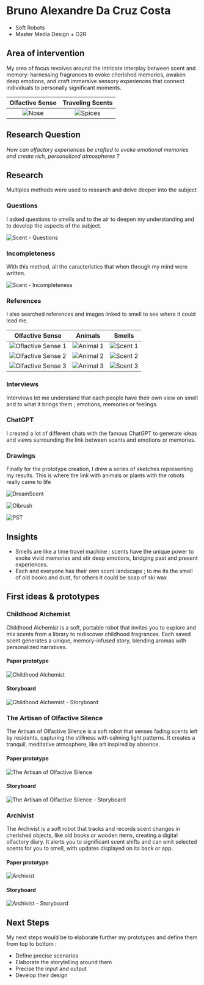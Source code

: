 # Bruno Alexandre Da Cruz Costa

- Soft Robots
- Master Media Design + O2R

## Area of intervention

My area of focus revolves around the intricate interplay between scent and memory: harnessing fragrances to evoke cherished memories, awaken deep emotions, and craft immersive sensory experiences that connect individuals to personally significant moments.

Olfactive Sense           | Traveling Scents
:-------------------------:|:-------------------------:
![Nose](https://github.com/Psemata/softrobotics/blob/main/images/2024-10-18/nose-4.png)  |  ![Spices](https://github.com/Psemata/softrobotics/blob/main/images/2024-10-16/cooking-13.jpg)

## Research Question

_How can olfactory experiences be crafted to evoke emotional memories and create rich, personalized atmospheres ?_

## Research

Multiples methods were used to research and delve deeper into the subject

### Questions

I asked questions to smells and to the air to deepen my understanding and to develop the aspects of the subject.

![Scent - Questions](https://github.com/Psemata/softrobotics/blob/main/images/2024-11-06/smell-questions.png)

### Incompleteness

With this method, all the caracteristics that when through my mind were written.

![Scent - Incompleteness](https://github.com/Psemata/softrobotics/blob/main/images/2024-11-06/smell-incompleteness.png)

### References

I also searched references and images linked to smell to see where it could lead me.

Olfactive Sense           | Animals | Smells
:-------------------------:|:-------------------------:|:-------------------------:
![Oflactive Sense 1](https://github.com/Psemata/softrobotics/blob/main/images/2024-10-18/anatomy-2.png) | ![Animal 1](https://github.com/Psemata/softrobotics/blob/main/images/2024-10-18/animal-3.png) | ![Scent 1](https://github.com/Psemata/softrobotics/blob/main/images/2024-10-18/scent-8.png)
![Olfactive Sense 2](https://github.com/Psemata/softrobotics/blob/main/images/2024-10-18/nose-2.png) | ![Animal 2](https://github.com/Psemata/softrobotics/blob/main/images/2024-10-18/animal-4.png) | ![Scent 2](https://github.com/Psemata/softrobotics/blob/main/images/2024-10-18/scent-10.png)
![Olfactive Sense 3](https://github.com/Psemata/softrobotics/blob/main/images/2024-10-18/scent-12.png) | ![Animal 3](https://github.com/Psemata/softrobotics/blob/main/images/2024-10-18/animal-1.png) | ![Scent 3](https://github.com/Psemata/softrobotics/blob/main/images/2024-10-18/air-flow-2.png)

### Interviews

Interviews let me understand that each people have their own view on smell and to what it brings them ; emotions, memories or feelings.

### ChatGPT

I created a lot of different chats with the famous ChatGPT to generate ideas and views surrounding the link between scents and emotions or memories.

### Drawings

Finally for the prototype creation, I drew a series of sketches representing my results. This is where the link with animals or plants with the robots really came to life

![DreamScent](https://github.com/Psemata/softrobotics/blob/main/images/2024-10-25/DreamScent.jpg)

![Olbrush](https://github.com/Psemata/softrobotics/blob/main/images/2024-10-25/Olbrush.jpg)

![PST](https://github.com/Psemata/softrobotics/blob/main/images/2024-10-25/PST.jpg)

## Insights

- Smells are like a time travel machine ; scents have the unique power to evoke vivid memories and stir deep emotions, bridging past and present experiences.
- Each and everyone has their own scent landscape ; to me its the smell of old books and dust, for others it could be soap of ski wax

## First ideas & prototypes

### Childhood Alchemist

Childhood Alchemist is a soft, portable robot that invites you to explore and mix scents from a library to rediscover childhood fragrances. Each saved scent generates a unique, memory-infused story, blending aromas with personalized narratives.

#### Paper prototype

![Childhood Alchemist](https://github.com/Psemata/softrobotics/blob/main/images/2024-11-05/childhoodalchemist-paperprototype.jpg)

#### Storyboard

![Childhood Alchemist - Storyboard](https://github.com/Psemata/softrobotics/blob/main/images/2024-10-24/childhoodalchemist-storyboard.jpg)

### The Artisan of Olfactive Silence

The Artisan of Olfactive Silence is a soft robot that senses fading scents left by residents, capturing the stillness with calming light patterns. It creates a tranquil, meditative atmosphere, like art inspired by absence.

#### Paper prototype

![The Artisan of Olfactive Silence](https://github.com/Psemata/softrobotics/blob/main/images/2024-11-05/theartisanofolfactorysilence-paperprototype.jpg)

#### Storyboard

![The Artisan of Olfactive Silence - Storyboard](https://github.com/Psemata/softrobotics/blob/main/images/2024-11-05/theartisanofolfactorysilence-storyboard.jpg)

### Archivist

The Archivist is a soft robot that tracks and records scent changes in cherished objects, like old books or wooden items, creating a digital olfactory diary. It alerts you to significant scent shifts and can emit selected scents for you to smell, with updates displayed on its back or app.

#### Paper prototype

![Archivist](https://github.com/Psemata/softrobotics/blob/main/images/2024-11-05/archivist-paperprototype.jpg)

#### Storyboard

![Archivist - Storyboard](https://github.com/Psemata/softrobotics/blob/main/images/2024-11-05/archivist-storyboard.jpg)

## Next Steps

My next steps would be to elaborate further my prototypes and define them from top to bottom :

- Define precise scenarios
- Elaborate the storytelling around them
- Precise the input and output
- Develop their design
